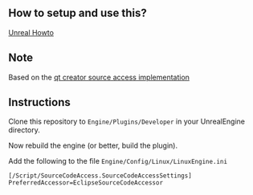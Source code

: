 ## How to setup and use this?
[Unreal Howto](https://wiki.unrealengine.com/Linux_Known_Issues#C.2B.2B_projects_and_IDE.27s)

## Note
Based on the [qt creator source access implementation](https://github.com/fire/QtCreatorSourceCodeAccess)

## Instructions
Clone this repository to ```Engine/Plugins/Developer``` in your UnrealEngine directory.

Now rebuild the engine (or better, build the plugin).

Add the following to the file ```Engine/Config/Linux/LinuxEngine.ini```

```
[/Script/SourceCodeAccess.SourceCodeAccessSettings]
PreferredAccessor=EclipseSourceCodeAccessor
```
